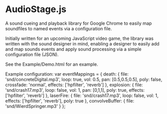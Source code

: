 AudioStage.js
=============

A sound cueing and playback library for Google Chrome to easily map soundfiles to named events via a configuration file. 

Initially written for an upcoming JavaScript video game, the library was written with the sound designer in mind, enabling a designer to easily add and map sounds events and apply sound processing via a simple configuration file (JSON).

See the Example/Demo.html for an example.

Example configuration:
var eventMappings = {
		death: {
			file: 'snd/concreteDigital.mp3', 
			loop: true,
			vol: 0.5,
			pan: [0.5,0.5,0.5],
			poly: false,
			crossfade: 'normal',
			effects: ['hpfilter', 'reverb']
		},
		explosion: {
			file: 'snd/crash17.mp3',
			loop: false,
			vol: 1,
			pan: [0,1,1],
			poly: true,
			effects: ['hpfilter', 'reverb']
		},
		laserFire: {
			file: 'snd/crash17.mp3',
			loop: false,
			vol: 1,
			effects: ['hpfilter', 'reverb'],
			poly: true
		},
		convolveBuffer: {
			file: 'snd/WierdSpringer.mp3'
		}
	};